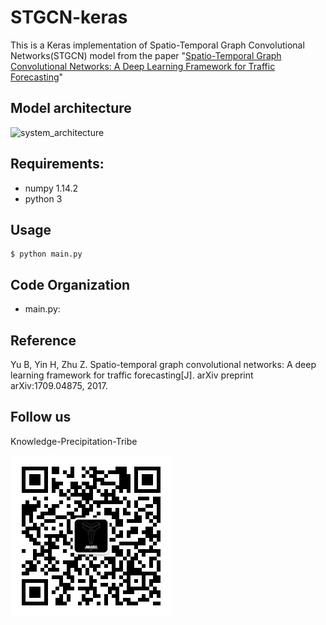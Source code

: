 # STGCN-keras
This is a Keras implementation of Spatio-Temporal Graph Convolutional Networks(STGCN) model from the paper "[Spatio-Temporal Graph Convolutional Networks: A Deep Learning Framework for Traffic Forecasting](https://arxiv.org/pdf/1709.04875.pdf)"

## Model architecture

![system_architecture](https://github.com/Knowledge-Precipitation-Tribe/STGCN-keras/blob/master/images/architecture.png)

## Requirements:

- numpy 1.14.2
- python 3

## Usage

```shell
$ python main.py
```

## Code Organization

- main.py:

## Reference

Yu B, Yin H, Zhu Z. Spatio-temporal graph convolutional networks: A deep learning framework for traffic forecasting[J]. arXiv preprint arXiv:1709.04875, 2017.

## Follow us

Knowledge-Precipitation-Tribe

![qrcode](https://github.com/Knowledge-Precipitation-Tribe/Knowledge-Precipitation-Tribe/blob/master/qrcode.jpg)

